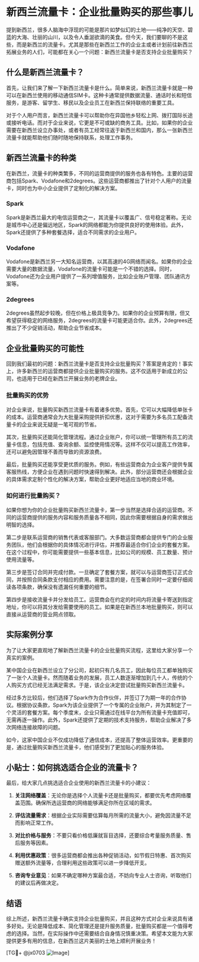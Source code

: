 # 新西兰流量卡：企业批量购买的那些事儿

提到新西兰，很多人脑海中浮现的可能是那片如梦似幻的土地——纯净的天空、碧蓝的大海、壮丽的山川，以及令人垂涎欲滴的美食。但今天，我们要聊的不是这些，而是新西兰的流量卡。尤其是那些在新西兰工作的企业主或者计划前往新西兰拓展业务的人们，可能都在关心一个问题：新西兰流量卡是否支持企业批量购买？

## 什么是新西兰流量卡？

首先，让我们来了解一下新西兰流量卡是什么。简单来说，新西兰流量卡就是一种可以在新西兰使用的移动通信SIM卡。这种卡通常提供数据流量、通话时长和短信服务，是游客、留学生、移民以及企业员工在新西兰保持联络的重要工具。

对于个人用户而言，新西兰流量卡可以帮助你在异国他乡轻松上网、拨打国际长途或接听电话。而对于企业来说，它更是不可或缺的商务工具。比如，如果你的企业需要在新西兰设立办事处，或者有员工经常往返于新西兰和国内，那么一张新西兰流量卡就能帮助他们随时随地保持联系，处理工作事务。

## 新西兰流量卡的种类

在新西兰，流量卡的种类繁多，不同的运营商提供的服务也各有特色。主要的运营商包括Spark、Vodafone和2degrees。这些运营商都推出了针对个人用户的流量卡，同时也为中小企业提供了定制化的解决方案。

### Spark

Spark是新西兰最大的电信运营商之一，其流量卡以覆盖广、信号稳定著称。无论是城市中心还是偏远地区，Spark的网络都能为你提供良好的使用体验。此外，Spark还提供了多种套餐选择，适合不同需求的企业用户。

### Vodafone

Vodafone是新西兰另一大知名运营商，以其高速的4G网络而闻名。如果你的企业需要大量的数据流量，Vodafone的流量卡可能是一个不错的选择。同时，Vodafone还为企业用户提供了一系列增值服务，比如企业账户管理、团队通讯方案等。

### 2degrees

2degrees虽然起步较晚，但在价格上极具竞争力。如果你的企业预算有限，但又希望获得稳定的网络服务，2degrees的流量卡可能更适合你。此外，2degrees还推出了不少促销活动，帮助企业节省成本。

## 企业批量购买的可能性

回到我们最初的问题：新西兰流量卡是否支持企业批量购买？答案是肯定的！事实上，许多新西兰的运营商都提供企业批量购买的服务。这不仅适用于新成立的公司，也适用于已经在新西兰开展业务的老牌企业。

### 批量购买的优势

对企业来说，批量购买新西兰流量卡有着诸多优势。首先，它可以大幅降低单张卡的成本。运营商通常会为大批量采购提供折扣优惠，这对于需要为多名员工配备流量卡的企业来说无疑是一笔可观的节省。

其次，批量购买还能简化管理流程。通过企业账户，你可以统一管理所有员工的流量卡信息，包括充值、查询余额、监控使用情况等。这样不仅可以提高工作效率，还可以避免因管理不善而导致的资源浪费。

最后，批量购买还能享受更优质的服务。例如，有些运营商会为企业客户提供专属客服热线，方便企业在遇到问题时快速得到解决。此外，部分运营商还会根据企业的具体需求定制个性化的解决方案，帮助企业更好地适应当地的商业环境。

### 如何进行批量购买？

如果你想为你的企业批量购买新西兰流量卡，第一步当然是选择合适的运营商。不同的运营商提供的服务内容和服务质量各不相同，因此你需要根据自身的需求做出明智的选择。

第二步是联系运营商的销售代表或客服部门。大多数运营商都会提供专门的企业服务团队，他们会根据你的具体情况进行评估，并推荐最适合你们企业的套餐方案。在这个过程中，你可能需要提供一些基本信息，比如公司的规模、员工数量、预计使用流量等。

第三步是签订合同并完成付款。一旦确定了套餐方案，就可以与运营商签订正式合同，并按照合同条款支付相应的费用。需要注意的是，在签署合同时一定要仔细阅读各项条款，确保没有遗漏任何重要的细节。

第四步是接收流量卡并分发给员工。运营商会在约定的时间内将流量卡寄送到指定地址，你可以将其分发给需要使用的员工。如果是在新西兰本地批量购买，则可以直接从运营商的营业网点领取。

## 实际案例分享

为了让大家更直观地了解新西兰流量卡的企业批量购买流程，这里给大家分享一个真实的案例。

某中国企业在新西兰设立了分公司，起初只有几名员工，因此每位员工都单独购买了一张个人流量卡。然而随着业务的发展，员工人数逐渐增加到几十人，传统的个人购买方式已经无法满足需求。于是，该企业决定尝试批量购买新西兰流量卡。

经过多方比较后，他们选择了Spark作为合作伙伴，并签订了为期一年的合作协议。根据协议条款，Spark为该企业提供了一个专属的企业账户，并为其制定了一个灵活的套餐方案。每个季度末，企业只需通过在线平台为所有流量卡充值即可，无需再逐一操作。此外，Spark还提供了定期的技术支持服务，帮助企业解决了多次网络连接故障的问题。

如今，这家中国企业不仅成功降低了通信成本，还提高了整体运营效率。更重要的是，通过批量购买新西兰流量卡，他们感受到了更加贴心的服务体验。

## 小贴士：如何挑选适合企业的流量卡？

最后，给大家几点挑选适合企业使用的新西兰流量卡的小建议：

1. **关注网络覆盖**：无论你是选择个人流量卡还是批量购买，都要优先考虑网络覆盖范围。确保所选运营商的网络能够满足你所在区域的需求。

2. **评估流量需求**：根据企业实际需要估算每月所需的流量大小，避免因流量不足而影响正常工作。

3. **对比价格与服务**：不要只看价格低廉就盲目选择，还要综合考量服务质量、售后服务等因素。

4. **利用优惠政策**：很多运营商都会推出各种促销活动，如节假日特惠、首次购买赠送额外流量等，合理利用这些政策可以进一步降低开支。

5. **咨询专业意见**：如果不确定哪种方案最合适，不妨向专业人士咨询，听取他们的建议后再做决定。

## 结语

综上所述，新西兰流量卡确实支持企业批量购买，并且这种方式对企业来说具有诸多好处。无论是降低成本、简化管理还是提升服务质量，批量购买都是一个值得考虑的选择。当然，在实际操作中还需要结合自身情况慎重决策。希望本文能为大家提供更多有用的信息，在新西兰这片美丽的土地上顺利开展业务！

[TG💪+ @jx0703 ![Image](https://github.com/user-attachments/assets/dbca1d08-cadb-493c-b0ec-ad6f7a83f270)]